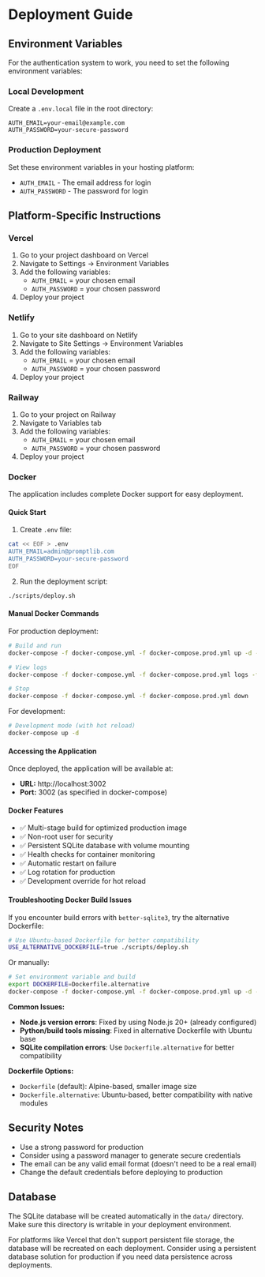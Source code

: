 # Deployment Guide

## Environment Variables

For the authentication system to work, you need to set the following environment variables:

### Local Development

Create a `.env.local` file in the root directory:

```env
AUTH_EMAIL=your-email@example.com
AUTH_PASSWORD=your-secure-password
```

### Production Deployment

Set these environment variables in your hosting platform:

- `AUTH_EMAIL` - The email address for login
- `AUTH_PASSWORD` - The password for login

## Platform-Specific Instructions

### Vercel

1. Go to your project dashboard on Vercel
2. Navigate to Settings → Environment Variables
3. Add the following variables:
   - `AUTH_EMAIL` = your chosen email
   - `AUTH_PASSWORD` = your chosen password
4. Deploy your project

### Netlify

1. Go to your site dashboard on Netlify
2. Navigate to Site Settings → Environment Variables
3. Add the following variables:
   - `AUTH_EMAIL` = your chosen email
   - `AUTH_PASSWORD` = your chosen password
4. Deploy your project

### Railway

1. Go to your project on Railway
2. Navigate to Variables tab
3. Add the following variables:
   - `AUTH_EMAIL` = your chosen email
   - `AUTH_PASSWORD` = your chosen password
4. Deploy your project

### Docker

The application includes complete Docker support for easy deployment.

#### Quick Start

1. Create `.env` file:
```bash
cat << EOF > .env
AUTH_EMAIL=admin@promptlib.com
AUTH_PASSWORD=your-secure-password
EOF
```

2. Run the deployment script:
```bash
./scripts/deploy.sh
```

#### Manual Docker Commands

For production deployment:
```bash
# Build and run
docker-compose -f docker-compose.yml -f docker-compose.prod.yml up -d --build

# View logs
docker-compose -f docker-compose.yml -f docker-compose.prod.yml logs -f

# Stop
docker-compose -f docker-compose.yml -f docker-compose.prod.yml down
```

For development:
```bash
# Development mode (with hot reload)
docker-compose up -d
```

#### Accessing the Application

Once deployed, the application will be available at:
- **URL:** http://localhost:3002
- **Port:** 3002 (as specified in docker-compose)

#### Docker Features

- ✅ Multi-stage build for optimized production image
- ✅ Non-root user for security
- ✅ Persistent SQLite database with volume mounting
- ✅ Health checks for container monitoring
- ✅ Automatic restart on failure
- ✅ Log rotation for production
- ✅ Development override for hot reload

#### Troubleshooting Docker Build Issues

If you encounter build errors with `better-sqlite3`, try the alternative Dockerfile:

```bash
# Use Ubuntu-based Dockerfile for better compatibility
USE_ALTERNATIVE_DOCKERFILE=true ./scripts/deploy.sh
```

Or manually:
```bash
# Set environment variable and build
export DOCKERFILE=Dockerfile.alternative
docker-compose -f docker-compose.yml -f docker-compose.prod.yml up -d --build
```

**Common Issues:**
- **Node.js version errors**: Fixed by using Node.js 20+ (already configured)
- **Python/build tools missing**: Fixed in alternative Dockerfile with Ubuntu base
- **SQLite compilation errors**: Use `Dockerfile.alternative` for better compatibility

**Dockerfile Options:**
- `Dockerfile` (default): Alpine-based, smaller image size
- `Dockerfile.alternative`: Ubuntu-based, better compatibility with native modules

## Security Notes

- Use a strong password for production
- Consider using a password manager to generate secure credentials
- The email can be any valid email format (doesn't need to be a real email)
- Change the default credentials before deploying to production

## Database

The SQLite database will be created automatically in the `data/` directory. Make sure this directory is writable in your deployment environment.

For platforms like Vercel that don't support persistent file storage, the database will be recreated on each deployment. Consider using a persistent database solution for production if you need data persistence across deployments.
